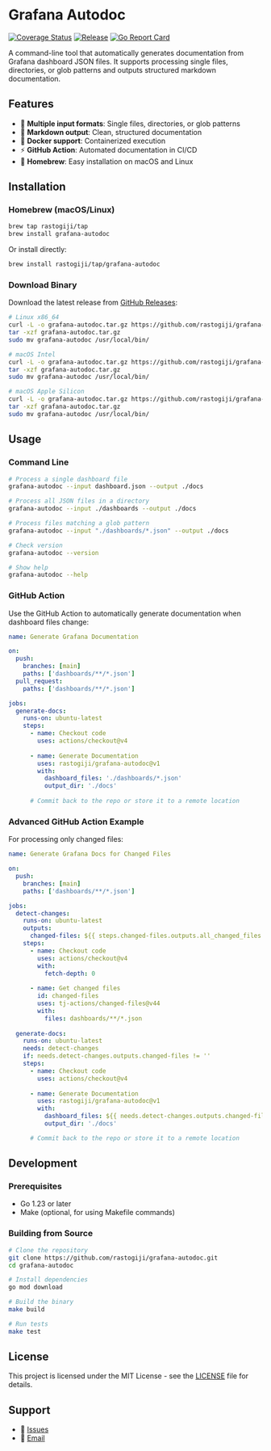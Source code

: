 # Grafana Autodoc

[![Coverage Status](https://coveralls.io/repos/github/rastogiji/grafana-autodoc/badge.svg?branch=main)](https://coveralls.io/github/rastogiji/grafana-autodoc?branch=main) [![Release](https://img.shields.io/github/release/rastogiji/grafana-autodoc.svg)](https://github.com/rastogiji/grafana-autodoc/releases/latest) [![Go Report Card](https://goreportcard.com/badge/github.com/rastogiji/grafana-autodoc)](https://goreportcard.com/report/github.com/rastogiji/grafana-autodoc)

A command-line tool that automatically generates documentation from Grafana dashboard JSON files. It supports processing single files, directories, or glob patterns and outputs structured markdown documentation.

## Features

- 🚀 **Multiple input formats**: Single files, directories, or glob patterns
- 📝 **Markdown output**: Clean, structured documentation
- 🐳 **Docker support**: Containerized execution
- ⚡ **GitHub Action**: Automated documentation in CI/CD
- 🍺 **Homebrew**: Easy installation on macOS and Linux

## Installation

### Homebrew (macOS/Linux)

```bash
brew tap rastogiji/tap
brew install grafana-autodoc
```

Or install directly:
```bash
brew install rastogiji/tap/grafana-autodoc
```

### Download Binary

Download the latest release from [GitHub Releases](https://github.com/rastogiji/grafana-autodoc/releases):

```bash
# Linux x86_64
curl -L -o grafana-autodoc.tar.gz https://github.com/rastogiji/grafana-autodoc/releases/latest/download/grafana-autodoc_Linux_x86_64.tar.gz
tar -xzf grafana-autodoc.tar.gz
sudo mv grafana-autodoc /usr/local/bin/

# macOS Intel
curl -L -o grafana-autodoc.tar.gz https://github.com/rastogiji/grafana-autodoc/releases/latest/download/grafana-autodoc_Darwin_x86_64.tar.gz
tar -xzf grafana-autodoc.tar.gz
sudo mv grafana-autodoc /usr/local/bin/

# macOS Apple Silicon
curl -L -o grafana-autodoc.tar.gz https://github.com/rastogiji/grafana-autodoc/releases/latest/download/grafana-autodoc_Darwin_arm64.tar.gz
tar -xzf grafana-autodoc.tar.gz
sudo mv grafana-autodoc /usr/local/bin/
```

## Usage

### Command Line

```bash
# Process a single dashboard file
grafana-autodoc --input dashboard.json --output ./docs

# Process all JSON files in a directory
grafana-autodoc --input ./dashboards --output ./docs

# Process files matching a glob pattern
grafana-autodoc --input "./dashboards/*.json" --output ./docs

# Check version
grafana-autodoc --version

# Show help
grafana-autodoc --help
```

### GitHub Action

Use the GitHub Action to automatically generate documentation when dashboard files change:

```yaml
name: Generate Grafana Documentation

on:
  push:
    branches: [main]
    paths: ['dashboards/**/*.json']
  pull_request:
    paths: ['dashboards/**/*.json']

jobs:
  generate-docs:
    runs-on: ubuntu-latest
    steps:
      - name: Checkout code
        uses: actions/checkout@v4
        
      - name: Generate Documentation
        uses: rastogiji/grafana-autodoc@v1
        with:
          dashboard_files: './dashboards/*.json'
          output_dir: './docs'
      
      # Commit back to the repo or store it to a remote location
```

### Advanced GitHub Action Example

For processing only changed files:

```yaml
name: Generate Grafana Docs for Changed Files

on:
  push:
    branches: [main]
    paths: ['dashboards/**/*.json']

jobs:
  detect-changes:
    runs-on: ubuntu-latest
    outputs:
      changed-files: ${{ steps.changed-files.outputs.all_changed_files }}
    steps:
      - name: Checkout code
        uses: actions/checkout@v4
        with:
          fetch-depth: 0
          
      - name: Get changed files
        id: changed-files
        uses: tj-actions/changed-files@v44
        with:
          files: dashboards/**/*.json
          
  generate-docs:
    runs-on: ubuntu-latest
    needs: detect-changes
    if: needs.detect-changes.outputs.changed-files != ''
    steps:
      - name: Checkout code
        uses: actions/checkout@v4
        
      - name: Generate Documentation
        uses: rastogiji/grafana-autodoc@v1
        with:
          dashboard_files: ${{ needs.detect-changes.outputs.changed-files }}
          output_dir: './docs'

      # Commit back to the repo or store it to a remote location
```

## Development

### Prerequisites

- Go 1.23 or later
- Make (optional, for using Makefile commands)

### Building from Source

```bash
# Clone the repository
git clone https://github.com/rastogiji/grafana-autodoc.git
cd grafana-autodoc

# Install dependencies
go mod download

# Build the binary
make build

# Run tests
make test

```

## License

This project is licensed under the MIT License - see the [LICENSE](LICENSE) file for details.

## Support

- 🐛 [Issues](https://github.com/rastogiji/grafana-autodoc/issues)
- 📧 [Email](mailto:animesh.rastogi54@gmail.com)
